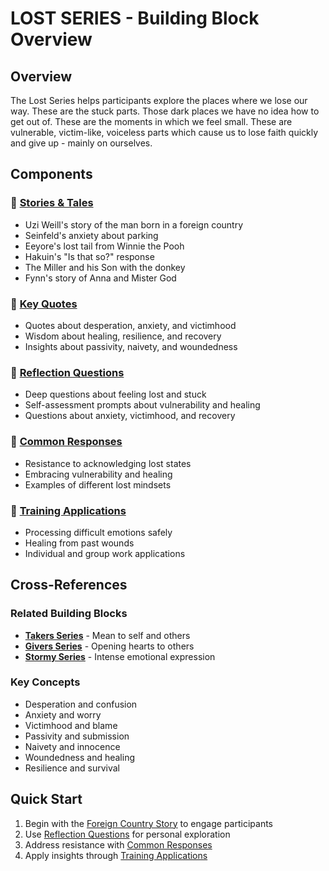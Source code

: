 # LOST SERIES - Building Block Overview

## Overview
The Lost Series helps participants explore the places where we lose our way. These are the stuck parts. Those dark places we have no idea how to get out of. These are the moments in which we feel small. These are vulnerable, victim-like, voiceless parts which cause us to lose faith quickly and give up - mainly on ourselves.

## Components

### 📖 [Stories & Tales](stories-tales.md)
- Uzi Weill's story of the man born in a foreign country
- Seinfeld's anxiety about parking
- Eeyore's lost tail from Winnie the Pooh
- Hakuin's "Is that so?" response
- The Miller and his Son with the donkey
- Fynn's story of Anna and Mister God

### 💬 [Key Quotes](key-quotes.md)
- Quotes about desperation, anxiety, and victimhood
- Wisdom about healing, resilience, and recovery
- Insights about passivity, naivety, and woundedness

### 🤔 [Reflection Questions](reflection-questions.md)
- Deep questions about feeling lost and stuck
- Self-assessment prompts about vulnerability and healing
- Questions about anxiety, victimhood, and recovery

### 💭 [Common Responses](common-responses.md)
- Resistance to acknowledging lost states
- Embracing vulnerability and healing
- Examples of different lost mindsets

### 🎯 [Training Applications](training-applications.md)
- Processing difficult emotions safely
- Healing from past wounds
- Individual and group work applications

## Cross-References

### Related Building Blocks
- **[Takers Series](../takers/README.md)** - Mean to self and others
- **[Givers Series](../givers/README.md)** - Opening hearts to others
- **[Stormy Series](../stormy/README.md)** - Intense emotional expression

### Key Concepts
- Desperation and confusion
- Anxiety and worry
- Victimhood and blame
- Passivity and submission
- Naivety and innocence
- Woundedness and healing
- Resilience and survival

## Quick Start
1. Begin with the [Foreign Country Story](stories-tales.md#desperate) to engage participants
2. Use [Reflection Questions](reflection-questions.md) for personal exploration
3. Address resistance with [Common Responses](common-responses.md)
4. Apply insights through [Training Applications](training-applications.md)
